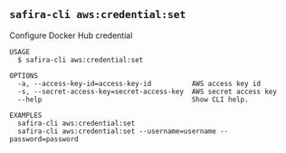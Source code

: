 <!-- order:8 -->
<!-- PLEASE! Don't edit this file, auto generated! -->

## `safira-cli aws:credential:set`

Configure Docker Hub credential

```
USAGE
  $ safira-cli aws:credential:set

OPTIONS
  -a, --access-key-id=access-key-id          AWS access key id
  -s, --secret-access-key=secret-access-key  AWS secret access key
  --help                                     Show CLI help.

EXAMPLES
  safira-cli aws:credential:set
  safira-cli aws:credential:set --username=username --password=password
```
